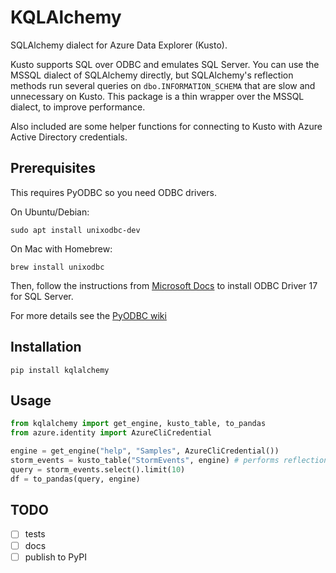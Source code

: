 # KQLAlchemy

SQLAlchemy dialect for Azure Data Explorer (Kusto).

Kusto supports SQL over ODBC and emulates SQL Server. You can use the MSSQL
dialect of SQLAlchemy directly, but SQLAlchemy's reflection methods run several
queries on `dbo.INFORMATION_SCHEMA` that are slow and unnecessary on Kusto. This
package is a thin wrapper over the MSSQL dialect, to improve performance.

Also included are some helper functions for connecting to Kusto with Azure
Active Directory credentials.

## Prerequisites

This requires PyODBC so you need ODBC drivers.

On Ubuntu/Debian:

```
sudo apt install unixodbc-dev
```

On Mac with Homebrew:

```
brew install unixodbc
```

Then, follow the instructions from [Microsoft Docs](https://docs.microsoft.com/en-us/sql/connect/python/pyodbc/python-sql-driver-pyodbc?view=sql-server-ver15) to install
ODBC Driver 17 for SQL Server.

For more details see the [PyODBC wiki](https://github.com/mkleehammer/pyodbc/wiki/Install)

## Installation

```
pip install kqlalchemy
```

## Usage

```python
from kqlalchemy import get_engine, kusto_table, to_pandas
from azure.identity import AzureCliCredential

engine = get_engine("help", "Samples", AzureCliCredential())
storm_events = kusto_table("StormEvents", engine) # performs reflection
query = storm_events.select().limit(10)
df = to_pandas(query, engine)
```

## TODO

- [ ] tests
- [ ] docs
- [ ] publish to PyPI